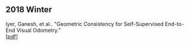 

## 2018 Winter
Iyer, Ganesh, et al.. "Geometric Consistency for Self-Supervised End-to-End Visual Odometry."
</br>[[pdf]](https://arxiv.org/pdf/1804.03789.pdf)